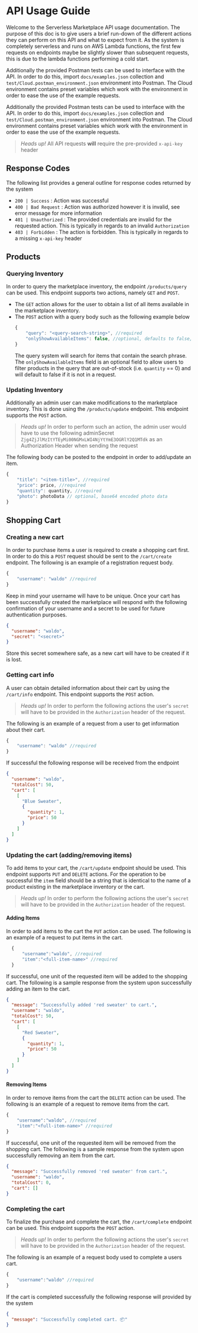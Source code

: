# API Usage Guide

Welcome to the Serverless Marketplace API usage documentation. The purpose of this doc is to give users a brief run-down of the different actions they can perform on this API and what to expect from it. As the system is completely serverless and runs on AWS Lambda functions, the first few requests on endpoints maybe be slightly slower than subsequent requests, this is due to the lambda functions performing a cold start.

Additionally the provided Postman tests can be used to interface with the API. In order to do this, import `docs/examples.json` collection and `test/Cloud.postman_environment.json` environment into Postman. The Cloud environment contains preset variables which work with the environment in order to ease the use of the example requests.

Additionally the provided Postman tests can be used to interface with the API. In order to do this, import `docs/examples.json` collection and `test/Cloud.postman_environment.json` environment into Postman. The Cloud environment contains preset variables which work with the environment in order to ease the use of the example requests.

> _Heads up!_
> All API requests **will** require the pre-provided `x-api-key` header

## Response Codes

The following list provides a general outline for response codes returned by the system

- `200 | Success` : Action was successful
- `400 | Bad Request` : Action was authorized however it is invalid, see error message for more information
- `401 | Unauthorized` : The provided credentials are invalid for the requested action. This is typically in regards to an invalid `Authorization`
- `403 | Forbidden` : The action is forbidden. This is typically in regards to a missing `x-api-key` header

## Products

### Querying Inventory

In order to query the marketplace inventory, the endpoint `/products/query` can be used. This endpoint supports two actions, namely `GET` and `POST`.

- The `GET` action allows for the user to obtain a list of all items available in the marketplace inventory.
- The `POST` action with a query body such as the following example below
  ```js
  {
      "query": "<query-search-string>", //required
      "onlyShowAvailableItems": false, //optional, defaults to false,
  }
  ```
  The query system will search for items that contain the search phrase. The `onlyShowAvailableItems` field is an optional field to allow users to filter products in the query that are out-of-stock (i.e. `quantity` == 0) and will default to false if it is not in a request.

### Updating Inventory

Additionally an admin user can make modifications to the marketplace inventory. This is done using the `/products/update` endpoint. This endpoint supports the `POST` action.

> _Heads up!_
> In order to perform such an action, the admin user would have to use the following adminSecret `Zjg4ZjJlMzItYTEyMi00NGMxLWI4NjYtYmE3OGRlY2Q1MTdk` as an Authorization Header when sending the request

The following body can be posted to the endpoint in order to add/update an item.

```js
{
    "title": "<item-title>", //required
    "price": price, //required
    "quantity": quantity, //required
    "photo": photoData // optional, base64 encoded photo data
}
```

## Shopping Cart

### Creating a new cart

In order to purchase items a user is required to create a shopping cart first. In order to do this a `POST` request should be sent to the `/cart/create` endpoint. The following is an example of a registration request body.

```js
{
    "username": "waldo" //required
}
```

Keep in mind your username will have to be unique. Once your cart has been successfully created the marketplace will respond with the following confirmation of your username and a secret to be used for future authentication purposes.

```json
{
  "username": "waldo",
  "secret": "<secret>"
}
```

Store this secret somewhere safe, as a new cart will have to be created if it is lost.

### Getting cart info

A user can obtain detailed information about their cart by using the `/cart/info` endpoint. This endpoint supports the `POST` action.

> _Heads up!_
> In order to perform the following actions the user's `secret` will have to be provided in the `Authorization` header of the request.

The following is an example of a request from a user to get information about their cart.

```js
{
    "username": "waldo" //required
}
```

If successful the following response will be received from the endpoint

```json
{
  "username": "waldo",
  "totalCost": 50,
  "cart": [
    [
      "Blue Sweater",
      {
        "quantity": 1,
        "price": 50
      }
    ]
  ]
}
```

### Updating the cart (adding/removing items)

To add items to your cart, the `/cart/update` endpoint should be used. This endpoint supports `PUT` and `DELETE` actions. For the operation to be successful the `item` field should be a string that is identical to the name of a product existing in the marketplace inventory or the cart.

> _Heads up!_
> In order to perform the following actions the user's `secret` will have to be provided in the `Authorization` header of the request.

#### Adding Items

In order to add items to the cart the `PUT` action can be used. The following is an example of a request to put items in the cart.

```js
  {
      "username":"waldo", //required
      "item":"<full-item-name>" //required
  }
```

If successful, one unit of the requested item will be added to the shopping cart. The following is a sample response from the system upon successfully adding an item to the cart.

```json
{
  "message": "Successfully added 'red sweater' to cart.",
  "username": "waldo",
  "totalCost": 50,
  "cart": [
    [
      "Red Sweater",
      {
        "quantity": 1,
        "price": 50
      }
    ]
  ]
}
```

#### Removing Items

In order to remove items from the cart the `DELETE` action can be used. The following is an example of a request to remove items from the cart.

```js
{
    "username":"waldo", //required
    "item":"<full-item-name>" //required
}
```

If successful, one unit of the requested item will be removed from the shopping cart. The following is a sample response from the system upon successfully removing an item from the cart.

```json
{
  "message": "Successfully removed 'red sweater' from cart.",
  "username": "waldo",
  "totalCost": 0,
  "cart": []
}
```

### Completing the cart

To finalize the purchase and complete the cart, the `/cart/complete` endpoint can be used. This endpoint supports the `POST` action.

> _Heads up!_
> In order to perform the following actions the user's `secret` will have to be provided in the `Authorization` header of the request.

The following is an example of a request body used to complete a users cart.

```js
{
    "username":"waldo" //required
}
```

If the cart is completed successfully the following response will provided by the system

```json
{
  "message": "Successfully completed cart. 📦"
}
```
